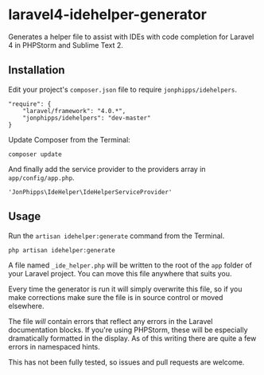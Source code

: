 laravel4-idehelper-generator
============================

Generates a helper file to assist with IDEs with code completion for Laravel 4 in PHPStorm and Sublime Text 2.

## Installation

Edit your project's `composer.json` file to require `jonphipps/idehelpers`.

    "require": {
		"laravel/framework": "4.0.*",
		"jonphipps/idehelpers": "dev-master"
	}

Update Composer from the Terminal:

    composer update

And finally add the service provider to the providers array in `app/config/app.php`.

    'JonPhipps\IdeHelper\IdeHelperServiceProvider'

## Usage

Run the `artisan idehelper:generate` command from the Terminal.

    php artisan idehelper:generate

A file named `_ide_helper.php` will be written to the root of the `app` folder of your Laravel project. You can move this file anywhere that suits you.

Every time the generator is run it will simply overwrite this file, so if you make corrections make sure the file is in source control or moved elsewhere.

The file _will_ contain errors that reflect any errors in the Laravel documentation blocks. If you're using PHPStorm, these will be especially dramatically formatted in the display. As of this writing there are quite a few errors in namespaced hints.

This has not been fully tested, so issues and pull requests are welcome.

